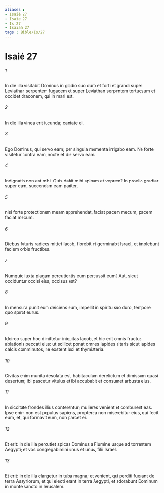 ```yaml
---
aliases : 
- Isaié 27
- Isaïe 27
- Is 27
- Isaiah 27
tags : Bible/Is/27
---
```


# Isaié 27

###### 1
In die illa visitabit Dominus in gladio suo duro et forti et grandi super Leviathan serpentem fugacem et super Leviathan serpentem tortuosum et occidet draconem, qui in mari est.
###### 2
In die illa vinea erit iucunda; cantate ei.
###### 3
Ego Dominus, qui servo eam; per singula momenta irrigabo eam. Ne forte visitetur contra eam, nocte et die servo eam.
###### 4
Indignatio non est mihi. Quis dabit mihi spinam et veprem? In proelio gradiar super eam, succendam eam pariter,
###### 5
nisi forte protectionem meam apprehendat, faciat pacem mecum, pacem faciat mecum.
###### 6
Diebus futuris radices mittet Iacob, florebit et germinabit Israel, et implebunt faciem orbis fructibus.
###### 7
Numquid iuxta plagam percutientis eum percussit eum? Aut, sicut occiduntur occisi eius, occisus est?
###### 8
In mensura punit eum deiciens eum, impellit in spiritu suo duro, tempore quo spirat eurus.
###### 9
Idcirco super hoc dimittetur iniquitas Iacob, et hic erit omnis fructus ablationis peccati eius: ut scilicet ponat omnes lapides altaris sicut lapides calcis comminutos, ne exstent luci et thymiateria.
###### 10
Civitas enim munita desolata est, habitaculum derelictum et dimissum quasi desertum; ibi pascetur vitulus et ibi accubabit et consumet arbusta eius.
###### 11
In siccitate frondes illius conterentur; mulieres venient et comburent eas. Ipse enim non est populus sapiens, propterea non miserebitur eius, qui fecit eum, et, qui formavit eum, non parcet ei.
###### 12
Et erit: in die illa percutiet spicas Dominus a Flumine usque ad torrentem Aegypti; et vos congregabimini unus et unus, filii Israel.
###### 13
Et erit: in die illa clangetur in tuba magna; et venient, qui perditi fuerant de terra Assyriorum, et qui eiecti erant in terra Aegypti, et adorabunt Dominum in monte sancto in Ierusalem.
